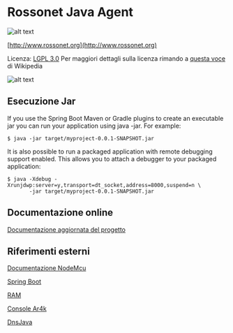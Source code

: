 # Rossonet Java Agent

![alt text](http://www.rossonet.org/wp-content/uploads/2015/01/logoRossonet4.png "Rossonet")

[http://www.rossonet.org](http://www.rossonet.org)

Licenza: [LGPL 3.0](https://www.gnu.org/licenses/lgpl.html)
Per maggiori dettagli sulla licenza rimando a [questa voce](http://it.wikipedia.org/wiki/GNU_Lesser_General_Public_License) di Wikipedia

![alt text](https://www.gnu.org/graphics/gplv3-88x31.png "LGPL Logo")


## Esecuzione Jar

If you use the Spring Boot Maven or Gradle plugins to create an executable jar you can run your application using java -jar. For example:


```
$ java -jar target/myproject-0.0.1-SNAPSHOT.jar
```

It is also possible to run a packaged application with remote debugging support enabled. This allows you to attach a debugger to your packaged application:


```
$ java -Xdebug -Xrunjdwp:server=y,transport=dt_socket,address=8000,suspend=n \
       -jar target/myproject-0.0.1-SNAPSHOT.jar
```

## Documentazione online

[Documentazione aggiornata del progetto](https://rossonet.github.io/JavaAgent)


## Riferimenti esterni

[Documentazione NodeMcu](http://nodemcu.readthedocs.io/en/latest/)

[Spring Boot](https://docs.spring.io/spring-boot/docs/current/reference/html/index.html)

[RAM](https://github.com/ar4k/RAM)

[Console Ar4k](https://github.com/rossonet/ConsoleAr4k)

[DnsJava](http://www.dnsjava.org/dnsjava-current/doc/)
